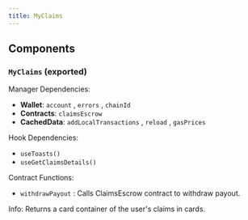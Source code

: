```yaml
---
title: MyClaims
---
```


## Components

### `MyClaims` (exported)

Manager Dependencies:
- **Wallet**: `account` , `errors` , `chainId`
- **Contracts**: `claimsEscrow`
- **CachedData**: `addLocalTransactions` , `reload` , `gasPrices`

Hook Dependencies:
- `useToasts()`
- `useGetClaimsDetails()`

Contract Functions: 
- `withdrawPayout` : Calls ClaimsEscrow contract to withdraw payout.

Info: Returns a card container of the user's claims in cards.